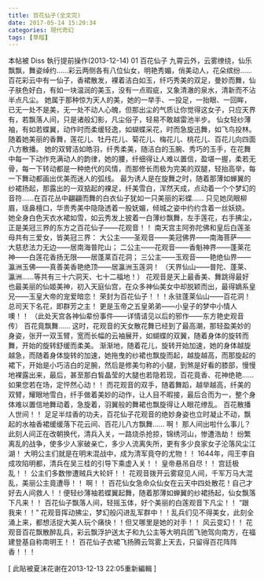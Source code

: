```yaml
---
title: 百花仙子(全文完)
date: 2017-05-14 15:20:34
categories: 現代奇幻
tags: [草榴]
---
```

本帖被 Diss 執行提前操作(2013-12-14)
01 百花仙子
九霄云外，云雾缭绕，仙乐飘飘，舞姿绰约……彩云两侧各有八位仙女，明艳秀媚，俏美动人，花朵缤纷……百花彩云中有一仙子，香裙散发，裸着洁白如玉，纤巧秀美的双足，曼妙而舞，仙子肤色好白，有如一块温润的美玉，没有一点瑕疵，又象清澈的泉水，清新而不沾半点凡尘。
她属于那种惊为天人的美，她的一举手、一投足，一抬眼、一回眸，已无一处不是美，无一处不动人心魄，但那出尘的气质让你觉得这女子，只应天界有，若飘落人间，只是诸般幻影，凡尘俗子，轻易不敢越雷池半步。
仙女轻纱薄袖，有如若蝶翼，动作时而柔缓轻逸，如蝴蝶采花，时而急旋迅舞，如飞鸟投林。随着她美丽的香舞，莲花儿、牡丹花儿、菊花儿、梅花儿、桃花儿、百花儿向四面八方散播。
她的双臂洁如皓羽，纤秀柔美，随洁白的玉腕、秀巧的玉手，在花舞中每一下动作充满动人的韵律，她的腰，纤细得让人难以置信，盈堪一握，柔若无骨，每一下转动都是一种绝代的风情，而那修长而极为完美的双腿，轻抬高举，每一下舞动都画出优美而迷人的弧线。
最为诱人是在旋舞之时，随着那薄如蝉翼的纱裙扬起，那露出的一双掂起的裸足，纤美雪白，浑然天成，点动着一个个梦幻的音符……在百花丛中翩翩而舞的白衣仙子犹如一只美丽的彩蝶……
只见她凤眼柳眉，瑶鼻檀口，华贵秀美中隐隐透着一股妩媚，倾城之姿中约约含着一丝妖娆。
她全身白色天衣水裙如雪，如云秀发上披着一白薄纱飘舞，左手莲花，右手拂尘，正是美冠三界的东方之百花仙子——花观音！！
南天宫主阿弥陀佛和皇后白莲圣母共有三爱女，皆美冠三界：
大公主——圣观音——美冠佛界——南海菩萨——大慈悲法力无边——居南海普陀山；
二公主——花观音——香魁神界——蓬莱花神——白莲花香扬无限——居蓬莱百花洞；
三公主——玉观音——艳绝仙界——瀛洲玉佛——真善美香艳绝顶——居瀛洲玉莲洞！
（天界仙山——普陀、蓬莱、瀛洲……等共有三十六洞天、七十二福地！）
花观音是天上最香美、舞跳得最好也最美丽的仙姬美神，初入天庭仙宫，在众多神仙美女中却脱颖而出，最得嫡系皇兄——玉皇大帝的宠爱暗恋！
荣封为百花仙子！！！永驻蓬莱仙山——百花洞！总司天下名花，即群芳之主！
更是玉帝之五皇弟弟——小皇子的梦中小情人噢！！
（此处天宫各神仙辈份事件——详情请见以后的邪作——东方艳史观音传）
百花竟飘舞……
这时，花观音的天女散花舞已经到了最高潮，那轻盈美妙的身姿，张开一双玉臂，宽而长幅的云袖展开，如蝴蝶的双翼，随着身体的旋转而舞，开始的旋转舒缓而柔美。
渐渐地，随着花儿，旋转开始加速，她的身体越旋越急，而随着身体旋转的加速，她拖曳的纱裙也飘旋而起，越旋越高，而那旋起的裙下，开始是小巧洁白的足腕，然后是修美匀称的小腿，到煞是好看的膝部，慢慢地裸露出来，最后，甚至那白皙晶莹的大腿也若隐若现，百花竟香、花神绝艳……如果您若在场，定怦然心动！！
而花观音的双手，随着舞蹈，越举越高，纤美的双臂，耀眼地雪白，纤手做着美妙的动作，让人目不暇接，最后合而为一，整个身体难以置信地舞动着，急旋着，羽翼般的舞裙也飘旋得让人眼花缭乱。
百花散播人世间！！
足足半炷香的功夫，百花仙子花观音的绝妙身姿也立时凝止不动，飘起的水袖香裙缓缓落下花云间、百花儿八方飘舞……
啊！
那人间出啦什么事儿？
此刻人间正在改朝换代，清兵入关，一路烧杀抢掠，锦绣河山，惨遭浩劫！
纷繁离乱的战争，使多少人家破亲亡，多少人流离失所，更有多少良家女子沦落风尘江湖！
大明公主们就是在明末混战中，成为清军竟夺的尤物！！
1644年，闯王李自成攻陷明都，清兵在吴三桂的引导下乘虚入关！！
皇帝悬吊自尽！！
宫廷极乱！！
公主们多数惨遭贼兵大轮奸！！
花观音拨开云雾窥见人间，千军万马大混乱，美丽公主竟遭辱！！
啊！！
百花仙女急命众仙女在云天中四处散花！自己才好去人间救人！！便轻纱薄袖若蝶翼起舞，随着那薄如蝉翼的纱裙扬起，仙女飘落下凡来！！
百花仙子飘落人间，轻摇玉体，好个美丽的白莲观音下凡尘！！
“跟我来！！”
花观音挥动拂尘，梦幻般闪进乱军群中！！乱兵们见不得美女，此刻全涌上来，都想活捉大美人玩个痛快！！但又哪里是她的对手！！
风云变幻！！
花观音百花飘散醉乱兵，彩云飘浮护送太子和九公主等大明兵团飞驰驾向南方，在福建登基自称南明王！！
百花仙子衣裙飞扬腾云驾雾上天去，只留得百花阵阵香！！！


[ 此貼被夏沫花谢在2013-12-13 22:05重新編輯 ]